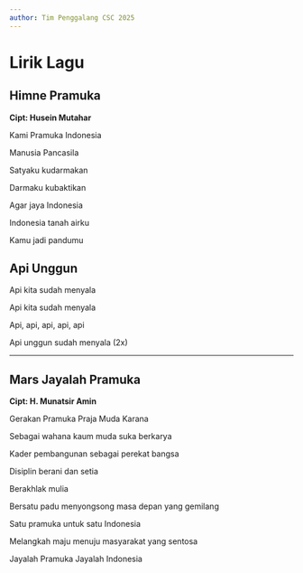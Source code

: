 ```yaml
---
author: Tim Penggalang CSC 2025
---
```


# Lirik Lagu

## Himne Pramuka
**Cipt: Husein Mutahar**

Kami Pramuka Indonesia

Manusia Pancasila

Satyaku kudarmakan

Darmaku kubaktikan

Agar jaya Indonesia

Indonesia tanah airku

Kamu jadi pandumu


## Api Unggun

Api kita sudah menyala

Api kita sudah menyala

Api, api, api, api, api

Api unggun sudah menyala (2x)

---
## Mars Jayalah Pramuka
**Cipt: H. Munatsir Amin**

Gerakan Pramuka Praja Muda Karana

Sebagai wahana kaum muda suka berkarya

Kader pembangunan sebagai perekat bangsa

Disiplin berani dan setia

Berakhlak mulia



Bersatu padu menyongsong masa depan yang gemilang

Satu pramuka untuk satu Indonesia

Melangkah maju menuju masyarakat yang sentosa

Jayalah Pramuka Jayalah Indonesia
